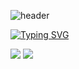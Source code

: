 ![header](https://capsule-render.vercel.app/api?type=waving&color=auto&height=300&width=200&section=header&text=welcome%20chieon's%20github&fontSize=70)

[![Typing SVG](https://readme-typing-svg.demolab.com/?lines=First+line+of+text;Second+line+of+text)](https://git.io/typing-svg)


<img src="https://img.shields.io/badge/springboot-20232a.svg?style=for-the-badge&logo=springboot&logoColor=#6DB33F" />
<img src="https://img.shields.io/badge/mysql-FFFF00.svg?style=for-the-badge&logo=mysql&logoColor=#4479A1" />
